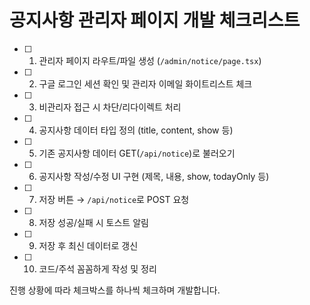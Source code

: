 # 공지사항 관리자 페이지 개발 체크리스트

- [ ] 1. 관리자 페이지 라우트/파일 생성 (`/admin/notice/page.tsx`)
- [ ] 2. 구글 로그인 세션 확인 및 관리자 이메일 화이트리스트 체크
- [ ] 3. 비관리자 접근 시 차단/리다이렉트 처리
- [ ] 4. 공지사항 데이터 타입 정의 (title, content, show 등)
- [ ] 5. 기존 공지사항 데이터 GET(`/api/notice`)로 불러오기
- [ ] 6. 공지사항 작성/수정 UI 구현 (제목, 내용, show, todayOnly 등)
- [ ] 7. 저장 버튼 → `/api/notice`로 POST 요청
- [ ] 8. 저장 성공/실패 시 토스트 알림
- [ ] 9. 저장 후 최신 데이터로 갱신
- [ ] 10. 코드/주석 꼼꼼하게 작성 및 정리

진행 상황에 따라 체크박스를 하나씩 체크하며 개발합니다.
